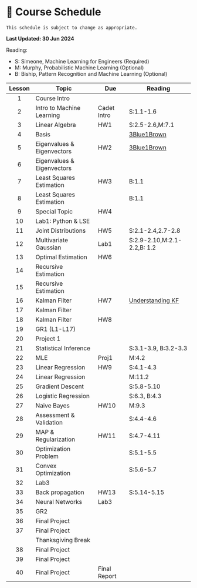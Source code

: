 # 📆 Course Schedule

```{note}
This schedule is subject to change as appropriate.
```
**Last Updated: 30 Jun 2024**

Reading: 
- S: Simeone, Machine Learning for Engineers (Required)
- M: Murphy, Probabilistic Machine Learning (Optional)
- B: Biship, Pattern Recognition and Machine Learning (Optional)

|Lesson|  Topic                        | Due        | Reading
|:----:|-------------------------------|------------|-----------------
|1     | Course Intro                  |            |           
|2     | Intro to Machine Learning     |Cadet Intro | S:1.1-1.6 
|3     | Linear Algebra                | HW1        | S:2.5-2.6,M:7.1  
|4     | Basis                         |            | [3Blue1Brown](https://www.youtube.com/watch?v=P2LTAUO1TdA)
|5     | Eigenvalues & Eigenvectors    | HW2        | [3Blue1Brown](https://www.youtube.com/watch?v=PFDu9oVAE-g)
|6     | Eigenvalues & Eigenvectors    |            |           
|7     | Least Squares Estimation      | HW3        | B:1.1          
|8     | Least Squares Estimation      |            | B:1.1          
|9     | Special Topic                 | HW4        |           
|10    | Lab1: Python & LSE            |            |      
|11    | Joint Distributions           | HW5        | S:2.1-2.4,2.7-2.8       
|12    | Multivariate Gaussian         | Lab1       | S:2.9-2.10,M:2.1-2.2,B: 1.2
|13    | Optimal Estimation            | HW6        | 
|14    | Recursive Estimation          |            |
|15    | Recursive Estimation          |            |
|16    | Kalman Filter                 | HW7        |[Understanding KF](https://www.youtube.com/playlist?list=PLn8PRpmsu08pzi6EMiYnR-076Mh-q3tWr)
|17    | Kalman Filter                 |            |
|18    | Kalman Filter                 | HW8        |
|19    | GR1 (L1-L17)                  |            |    
|20    | Project 1                     |            |     
|21    | Statistical Inference         |            | S:3.1-3.9, B:3.2-3.3    
|22    | MLE                           | Proj1      | M:4.2 
|23    | Linear Regression             | HW9        | S:4.1-4.3   
|24    | Linear Regression             |            | M:11.2   
|25    | Gradient Descent              |            | S:5.8-5.10   
|26    | Logistic Regression           |            | S:6.3, B:4.3
|27    | Naive Bayes                   | HW10       | M:9.3
|28    | Assessment & Validation       |            | S:4.4-4.6
|29    | MAP & Regularization          | HW11       | S:4.7-4.11
|30    | Optimization Problem          |            | S:5.1-5.5 
|31    | Convex Optimization           |            | S:5.6-5.7   
|32    | Lab3                          |            |    
|33    | Back propagation              | HW13       | S:5.14-5.15
|34    | Neural Networks               | Lab3       |  
|35    | GR2                           |            |    
|36    | Final Project                 |            |
|37    | Final Project                 |            |
|      | Thanksgiving Break            |            |
|38    | Final Project                 |            |
|39    | Final Project                 |            |
|40    | Final Project                 |Final Report|
